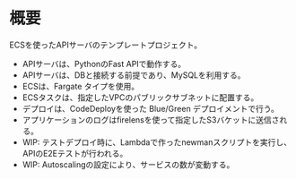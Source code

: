 
# 概要
ECSを使ったAPIサーバのテンプレートプロジェクト。
* APIサーバは、PythonのFast APIで動作する。
* APIサーバは、DBと接続する前提であり、MySQLを利用する。
* ECSは、Fargate タイプを使用。
* ECSタスクは、指定したVPCのパブリックサブネットに配置する。
* デプロイは、CodeDeployを使った Blue/Green デプロイメントで行う。
* アプリケーションのログはfirelensを使って指定したS3バケットに送信される。
* WIP: テストデプロイ時に、Lambdaで作ったnewmanスクリプトを実行し、APIのE2Eテストが行われる。
* WIP: Autoscalingの設定により、サービスの数が変動する。
